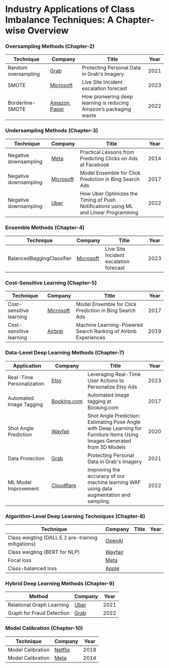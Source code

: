 # Industry Applications of Class Imbalance Techniques: A Chapter-wise Overview


### Oversampling Methods (Chapter-2)
| Technique            | Company                                                                                             | Title | Year| 
|----------------------|-----------------------------------------------------------------------------------------------------|-------| ----|
| Random oversampling  | [Grab](https://engineering.grab.com/protecting-personal-data-in-grabs-imagery)                      |Protecting Personal Data in Grab's Imagery| 2021|
| SMOTE                | [Microsoft](https://medium.com/data-science-at-microsoft/live-site-incident-escalation-forecast-566763a2178) |Live Site Incident escalation forecast| 2023|
| Borderline-SMOTE     | [Amazon](https://www.amazon.science/latest-news/deep-learning-machine-learning-computer-vision-applications-reducing-amazon-package-waste), [Paper](https://www.amazon.science/publications/position-paper-reducing-amazons-packaging-wasteusing-multimodal-deep-learning) | How pioneering deep learning is reducing Amazon’s packaging waste| 2022|


### Undersampling Methods (Chapter-3)
| Technique              | Company                                                                                         | Title | Year | 
|------------------------|-------------------------------------------------------------------------------------------------|-------|------|
| Negative downsampling  | [Meta](https://doi.org/10.1145/2648584.2648589)                                                 |Practical Lessons from Predicting Clicks on Ads at Facebook| 2014 | 
| Negative downsampling  | [Microsoft](https://doi.org/10.1145/3041021.3054192)                                            |Model Ensemble for Click Prediction in Bing Search Ads|2017 | 
| Negative downsampling  | [Uber](https://www.uber.com/blog/how-uber-optimizes-push-notifications-using-ml)                |How Uber Optimizes the Timing of Push Notifications using ML and Linear Programming| 2022 |


### Ensemble Methods (Chapter-4)
| Technique                 | Company                                                                                                 |Title | Year| 
|---------------------------|---------------------------------------------------------------------------------------------------------| ----|----|
| BalancedBaggingClassifier | [Microsoft](https://medium.com/data-science-at-microsoft/live-site-incident-escalation-forecast-566763a2178) |Live Site Incident escalation forecast|2023|


### Cost-Sensitive Learning (Chapter-5)
| Technique                | Company                                                                                                           | Title | Year|
|--------------------------|-------------------------------------------------------------------------------------------------------------------|-------| ----|
| Cost-sensitive learning  | [Microsoft](https://doi.org/10.1145/3041021.3054192)                                                              |Model Ensemble for Click Prediction in Bing Search Ads | 2017 |
| Cost-sensitive learning  | [Airbnb](https://medium.com/airbnb-engineering/machine-learning-powered-search-ranking-of-airbnb-experiences-110b4b1a0789) | Machine Learning-Powered Search Ranking of Airbnb Experiences| 2019|


### Data-Level Deep Learning Methods (Chapter-7)
| Application             | Company                                                                                                               | Title | Year |
|-----------------------|-----------------------------------------------------------------------------------------------------------------------|------|----|
| Real-Time Personalization | [Etsy](https://www.etsy.com/codeascraft/leveraging-real-time-user-actions-to-personalize-etsy-ads)                     | Leveraging Real-Time User Actions to Personalize Etsy Ads| 2023 |
| Automated Image Tagging  | [Booking.com](https://booking.ai/automated-image-tagging-at-booking-com-7704f27dcc8b)                                  | Automated image tagging at Booking.com | 2017 |
| Shot Angle Prediction    | [Wayfair](https://www.aboutwayfair.com/tech-innovation/shot-angle-prediction-estimating-pose-angle-with-deep-learning-for-furniture-items-using-images-generated-from-3d-models) | Shot Angle Prediction: Estimating Pose Angle with Deep Learning for Furniture Items Using Images Generated from 3D Models | 2020 |
| Data Protection          | [Grab](https://engineering.grab.com/protecting-personal-data-in-grabs-imagery)              |Protecting Personal Data in Grab's Imagery | 2021 |
| ML Model Improvement     | [Cloudflare](https://blog.cloudflare.com/data-generation-and-sampling-strategies/) | Improving the accuracy of our machine learning WAF using data augmentation and sampling                        | 2022 |



### Algorithm-Level Deep Learning Techniques (Chapter-8)
| Technique                | Company                                                                                                           | Title | Year |
|--------------------------|-------------------------------------------------------------------------------------------------------------------|------|-----|
| Class weigting (DALL·E 2 pre-training mitigations) | [OpenAI](https://openai.com/research/dall-e-2-pre-training-mitigations)                 |
| Class weigting (BERT for NLP)             | [Wayfair](https://www.aboutwayfair.com/tech-innovation/bert-does-business-implementing-the-bert-model-for-natural-language-processing-at-wayfair) |
| Focal loss               | [Meta](https://ai.meta.com/blog/community-standards-report)                                                       |
| Class-balanced loss      | [Apple](https://machinelearning.apple.com/research/mobile-applications-accessible)                                |

### Hybrid Deep Learning Methods (Chapter-9)
| Method                    | Company                                                                                       | Year |
|---------------------------|-----------------------------------------------------------------------------------------------|------|
| Relational Graph Learning | [Uber](https://www.uber.com/blog/fraud-detection)                                             | 2021 |
| Graph for Fraud Detection | [Grab](https://engineering.grab.com/graph-for-fraud-detection)                                | 2022 |


### Model Calibration (Chapter-10)
 | Technique           | Company                                                                                             | Year | 
|---------------------|-----------------------------------------------------------------------------------------------------|------|
| Model Calibration   | [Netflix](https://doi.org/10.1145/3240323.3240372)                                                   | 2018 |
| Model Calibration   | [Meta](https://doi.org/10.1145/2648584.2648589)                                                     | 2014 |


